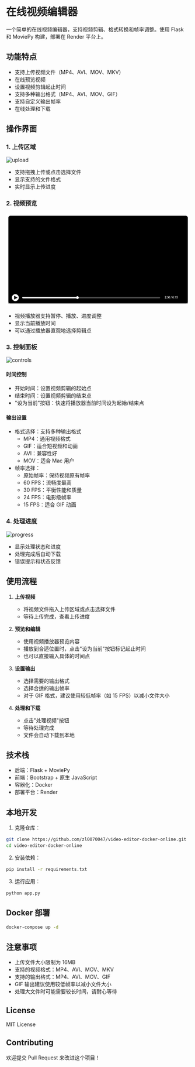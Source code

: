 # 在线视频编辑器

一个简单的在线视频编辑器，支持视频剪辑、格式转换和帧率调整。使用 Flask 和 MoviePy 构建，部署在 Render 平台上。

## 功能特点

- 支持上传视频文件（MP4、AVI、MOV、MKV）
- 在线预览视频
- 设置视频剪辑起止时间
- 支持多种输出格式（MP4、AVI、MOV、GIF）
- 支持自定义输出帧率
- 在线处理和下载
 
## 操作界面

### 1. 上传区域
![upload](https://github.com/user-attachments/assets/3286cb6e-2b86-4ba6-b61a-64f5856d2d72)
- 支持拖拽上传或点击选择文件
- 显示支持的文件格式
- 实时显示上传进度

### 2. 视频预览
![视频预览](docs/images/preview.png)
- 视频播放器支持暂停、播放、进度调整
- 显示当前播放时间
- 可以通过播放器直观地选择剪辑点

### 3. 控制面板
![controls](https://github.com/user-attachments/assets/525c0e74-d20a-411c-a597-9107de0babae)
#### 时间控制
- 开始时间：设置视频剪辑的起始点
- 结束时间：设置视频剪辑的结束点
- "设为当前"按钮：快速将播放器当前时间设为起始/结束点

#### 输出设置
- 格式选择：支持多种输出格式
  - MP4：通用视频格式
  - GIF：适合短视频和动画
  - AVI：兼容性好
  - MOV：适合 Mac 用户
- 帧率选择：
  - 原始帧率：保持视频原有帧率
  - 60 FPS：流畅度最高
  - 30 FPS：平衡性能和质量
  - 24 FPS：电影级帧率
  - 15 FPS：适合 GIF 动画

### 4. 处理进度
![progress](https://github.com/user-attachments/assets/89149011-fdbb-4b12-91d5-e036e7ef4638)
- 显示处理状态和进度
- 处理完成后自动下载
- 错误提示和状态反馈

## 使用流程

1. **上传视频**
   - 将视频文件拖入上传区域或点击选择文件
   - 等待上传完成，查看上传进度

2. **预览和编辑**
   - 使用视频播放器预览内容
   - 播放到合适位置时，点击"设为当前"按钮标记起止时间
   - 也可以直接输入具体的时间点

3. **设置输出**
   - 选择需要的输出格式
   - 选择合适的输出帧率
   - 对于 GIF 格式，建议使用较低帧率（如 15 FPS）以减小文件大小

4. **处理和下载**
   - 点击"处理视频"按钮
   - 等待处理完成
   - 文件会自动下载到本地

## 技术栈

- 后端：Flask + MoviePy
- 前端：Bootstrap + 原生 JavaScript
- 容器化：Docker
- 部署平台：Render

## 本地开发

1. 克隆仓库：
```bash
git clone https://github.com/zl0070047/video-editor-docker-online.git
cd video-editor-docker-online
```

2. 安装依赖：
```bash
pip install -r requirements.txt
```

3. 运行应用：
```bash
python app.py
```

## Docker 部署

```bash
docker-compose up -d
```

## 注意事项

- 上传文件大小限制为 16MB
- 支持的视频格式：MP4、AVI、MOV、MKV
- 支持的输出格式：MP4、AVI、MOV、GIF
- GIF 输出建议使用较低帧率以减小文件大小
- 处理大文件时可能需要较长时间，请耐心等待

## License

MIT License

## Contributing

欢迎提交 Pull Request 来改进这个项目！ 
